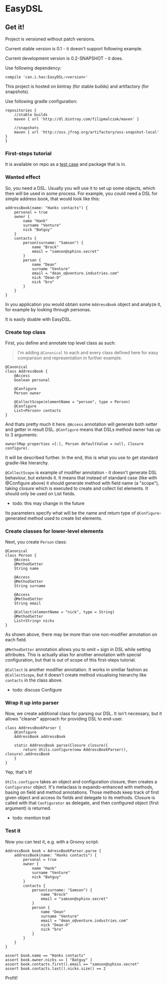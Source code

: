 # EasyDSL

## Get it!

Project is versioned without patch versions.
 
Current stable version is 0.1 - it doesn't support following example.

Current development version is 0.2-SNAPSHOT - it does.

Use following dependency:

    compile 'can.i.has:EasyDSL:<version>'

This project is hosted on bintray (for stable builds) and artifactory (for snapshots).

Use following gradle configuration:

    repositories {
        //stable builds
        maven { url 'http://dl.bintray.com/filipmalczak/maven' }
        
        //snapshots
        maven { url 'http://oss.jfrog.org/artifactory/oss-snapshot-local' }
    }

### First-steps tutorial

It is available on repo as a [test case](src/test/groovy/can/i/has/easy_dsl/addressBook/Example.groovy) and package 
that is in.

### Wanted effect

So, you need a DSL.
Usually you will use it to set up some objects, which then will be used in some process.
For example, you could need a DSL for simple address book, that would look like this:

    addressBook(name: "Hanks contacts") {
        personal = true
        owner {
            name "Hank"
            surname "Venture"
            nick "Batguy"
        }
        contacts {
            person(surname: "Samson") {
                name "Brock"
                email = "samson@sphinx.secret"
            }
            person {
                name "Dean"
                surname "Venture"
                email = "dean_o@venture.industries.com"
                nick "Dean-O"
                nick "bro"
            }
        }
    }

In you application you would obtain some `AddressBook` object and analyze it, for example by looking through personas.

It is easily doable with EasyDSL.

### Create top class

First, you define and annotate top level class as such:

> I'm adding `@Canonical` to each and every class defined here for easy comparison and representation in further example.

    @Canonical
    class AddressBook {
        @Access
        boolean personal
        
        @Configure
        Person owner
    
        @CollectScope(elementName = "person", type = Person)
        @Configure
        List<Person> contacts
    }

And thats pretty much it here. 
`@Access` annotation will generate both setter and getter in result DSL.
`@Configure` means that DSLs method owner has up to 3 arguments:
 
    owner(Map properties =[:], Person defaultValue = null, Closure configure).

It will be described further. In the end, this is what you use to get standard gradle-like hierarchy.
 
`@CollectScope` is example of modifier annotation - it doesn't generate DSL behaviour, but extends it.
It means that instead of standard case (like with @Configure above) it should generate method with field name 
(a "scope"), taking closure which is executed to create and collect list elements.
It should only be used on List fields. 

* todo: this may change in the future

Its parameters specify what will be the name and return type of `@Configure`-generated method used to create list elements.

### Create classes for lower-level elements

Next, you create `Person` class:

    @Canonical
    class Person {
        @Access
        @MethodSetter
        String name

        @Access
        @MethodSetter
        String surname

        @Access
        @MethodSetter
        String email

        @Collect(elementName = "nick", type = String)
        @MethodSetter
        List<String> nicks
    }

As shown above, there may be more than one non-modifier annotation on each field.

`@MethodSetter` annotation allows you to omit `=` sign in DSL while setting attributes.
This is actually alias for another annotation with special configuration, but that is out of scope of 
this first-steps tutorial.

`@Collect` is another modifier annotation.
It works in similiar fashion as `@CollectScope`, but it doesn't create method visualising hierarchy like `contacts` in 
the class above.

* todo: discuss Configure
 
### Wrap it up into parser

Now, we create additional class for parsing our DSL. 
It isn't necessary, but it allows "cleaner" approach for providing DSL to end-user.
  
    class AddressBookParser {
        @Configure
        AddressBook addressBook
        
        static AddressBook parse(Closure closure){
            return Utils.configure(new AddressBookParser(), closure).addressBook
        }
    }
    
Yep, that's it!

`Utils.configure` takes an object and configuration closure, then creates a `Configurator` object.
It's metaclass is expando-enhanced with methods, basing on field and method annotations.
Those methods keep track of first given object and access its fields and delegate to its methods.
Closure is called with that `Configurator` as delegate, and then configured object (first argument) is returned.

* todo: mention trait

### Test it

Now you can test it, e.g. with a Groovy script:

    AddressBook book = AdressBookParser.parse {
        addressBook(name: "Hanks contacts") {
            personal = true
            owner {
                name "Hank"
                surname "Venture"
                nick "Batguy"
            }
            contacts {
                person(surname: "Samson") {
                    name "Brock"
                    email = "samson@sphinx.secret"
                }
                person {
                    name "Dean"
                    surname "Venture"
                    email = "dean_o@venture.industries.com"
                    nick "Dean-O"
                    nick "bro"
                }
            }
        }
    }
     
    assert book.name == "Hanks contacts"
    assert book.owner.nicks == [ "Batguy" ]
    assert book.contacts.first().email == "samson@sphinx.secret"
    assert book.contacts.last().nicks.size() == 2
    
Profit!